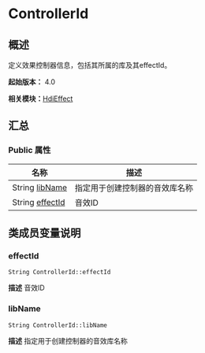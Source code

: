 # ControllerId


## 概述

定义效果控制器信息，包括其所属的库及其effectId。

**起始版本：** 4.0

**相关模块：**[HdiEffect](_hdi_effect.md)


## 汇总


### Public 属性

| 名称 | 描述 | 
| -------- | -------- |
| String [libName](#libname) | 指定用于创建控制器的音效库名称  | 
| String [effectId](#effectid) | 音效ID  | 


## 类成员变量说明


### effectId

```
String ControllerId::effectId
```
**描述**
音效ID


### libName

```
String ControllerId::libName
```
**描述**
指定用于创建控制器的音效库名称
